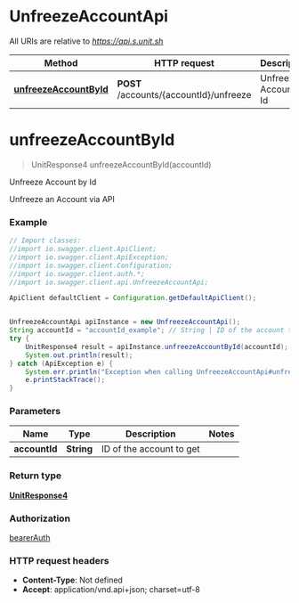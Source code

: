 # UnfreezeAccountApi

All URIs are relative to *https://api.s.unit.sh*

Method | HTTP request | Description
------------- | ------------- | -------------
[**unfreezeAccountById**](UnfreezeAccountApi.md#unfreezeAccountById) | **POST** /accounts/{accountId}/unfreeze | Unfreeze Account by Id

<a name="unfreezeAccountById"></a>
# **unfreezeAccountById**
> UnitResponse4 unfreezeAccountById(accountId)

Unfreeze Account by Id

Unfreeze an Account via API 

### Example
```java
// Import classes:
//import io.swagger.client.ApiClient;
//import io.swagger.client.ApiException;
//import io.swagger.client.Configuration;
//import io.swagger.client.auth.*;
//import io.swagger.client.api.UnfreezeAccountApi;

ApiClient defaultClient = Configuration.getDefaultApiClient();


UnfreezeAccountApi apiInstance = new UnfreezeAccountApi();
String accountId = "accountId_example"; // String | ID of the account to get
try {
    UnitResponse4 result = apiInstance.unfreezeAccountById(accountId);
    System.out.println(result);
} catch (ApiException e) {
    System.err.println("Exception when calling UnfreezeAccountApi#unfreezeAccountById");
    e.printStackTrace();
}
```

### Parameters

Name | Type | Description  | Notes
------------- | ------------- | ------------- | -------------
 **accountId** | **String**| ID of the account to get |

### Return type

[**UnitResponse4**](UnitResponse4.md)

### Authorization

[bearerAuth](../README.md#bearerAuth)

### HTTP request headers

 - **Content-Type**: Not defined
 - **Accept**: application/vnd.api+json; charset=utf-8

